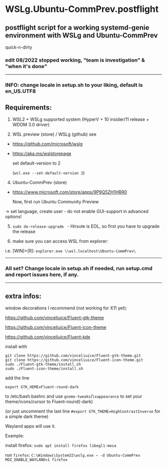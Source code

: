 # WSLg.Ubuntu-CommPrev.postflight

## postflight script for a working systemd-genie environment with WSLg and Ubuntu-CommPrev

quick-n-dirty

### edit 08/2022 stopped working, "team is investigation" & "when it's done"

------------------------

### INFO: change locale in setup.sh to your liking, default is en_US.UTF8

## Requirements:

1. WSL2 + WSLg supported system (HyperV + 10 insider/11 release + WDDM 3.0 driver)

2. WSL preview (store) / WSLg (github)
see
- https://github.com/microsoft/wslg
- https://aka.ms/wslstorepage

  set default-version to 2
  
  (`wsl.exe --set-default-version 2`)

4. Ubuntu-CommPrev (store)
- https://www.microsoft.com/store/apps/9P9Q5ZH1HRR0

  Now, first run Ubuntu Community Preview

-> set language, create user - do not enable GUI-support in advanced options!

5. `sudo do-release-upgrade ` - Hirsute is EOL, so first you have to upgrade the release

6. make sure you can access WSL from explorer:

  i.e. [WIN]+[R]: `explorer.exe \\wsl.localhost\Ubuntu-CommPrev\`

------------------------

### All set? Change locale in setup.sh if needed, run setup.cmd and report issues here, if any.

------------------------

## extra infos:

window decorations I recommend (not working for X11 yet):

https://github.com/vinceliuice/Fluent-gtk-theme

https://github.com/vinceliuice/Fluent-icon-theme

https://github.com/vinceliuice/Fluent-kde

install with

```
git clone https://github.com/vinceliuice/Fluent-gtk-theme.git
git clone https://github.com/vinceliuice/Fluent-icon-theme.git
sudo ./Fluent-gtk-theme/install.sh
sudo ./Fluent-icon-theme/install.sh
```

add the line

```
export GTK_HEME=Fluent-round-dark
```
    
to /etc/bash.bashrc and use `gnome-tweaks`/`lxappearance` to set your theme/icons/cursor to Fluent-round(-dark)

(or just uncomment the last line `#export GTK_THEME=HighContrastInverse` for a simple dark theme)

Wayland apps will use it.

Example:

install firefox: `sudo apt install firefox libegl1-mesa`

run `firefox`: `C:\Windows\System32\wslg.exe ~ -d Ubuntu-CommPrev MOZ_ENABLE_WAYLAND=1 firefox`
